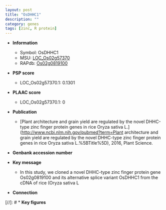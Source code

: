 ```yaml
---
layout: post
title: "OsDHHC1"
description: ""
category: genes
tags: [zinc, R protein]
---
```


* **Information**  
    + Symbol: OsDHHC1  
    + MSU: [LOC_Os02g57370](http://rice.plantbiology.msu.edu/cgi-bin/ORF_infopage.cgi?orf=LOC_Os02g57370)  
    + RAPdb: [Os02g0819100](http://rapdb.dna.affrc.go.jp/viewer/gbrowse_details/irgsp1?name=Os02g0819100)  

* **PSP score**  
    + LOC_Os02g57370.1: 0.1301 

* **PLAAC score**  
    + LOC_Os02g57370.1: 0 

* **Publication**  
    + [Plant architecture and grain yield are regulated by the novel DHHC-type zinc finger protein genes in rice Oryza sativa L.](http://www.ncbi.nlm.nih.gov/pubmed?term=Plant architecture and grain yield are regulated by the novel DHHC-type zinc finger protein genes in rice Oryza sativa L.%5BTitle%5D), 2016, Plant Science.

* **Genbank accession number**  

* **Key message**  
    + In this study, we cloned a novel DHHC-type zinc finger protein gene Os02g0819100 and its alternative splice variant OsDHHC1 from the cDNA of rice (Oryza sativa L

* **Connection**  

[//]: # * **Key figures**  


